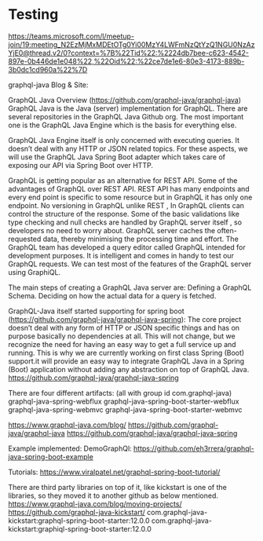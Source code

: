 # Testing

https://teams.microsoft.com/l/meetup-join/19:meeting_N2EzMjMxMDEtOTg0Yi00MzY4LWFmNzQtYzQ1NGU0NzAzYjE0@thread.v2/0?context=%7B%22Tid%22:%2224db7bee-c623-4542-897e-0b446de1e048%22,%22Oid%22:%22ce7de1e6-80e3-4173-889b-3b0dc1cd960a%22%7D



graphql-java Blog & Site:

GraphQL Java Overview (https://github.com/graphql-java/graphql-java)
GraphQL Java is the Java (server) implementation for GraphQL. There are several repositories in the GraphQL Java Github org. The most important one is the GraphQL Java Engine which is the basis for everything else.

GraphQL Java Engine itself is only concerned with executing queries. It doesn’t deal with any HTTP or JSON related topics. For these aspects, we will use the GraphQL Java Spring Boot adapter which takes care of exposing our API via Spring Boot over HTTP.

GraphQL is getting popular as an alternative for REST API. Some of the advantages of GraphQL over REST API.
REST API has many endpoints and every end point is specific to some resource but in GraphQL it has only one endpoint.
No versioning in GraphQL unlike REST , In GraphQL clients can control the structure of the response.
Some of the basic validations like type checking and null checks are handled by GraphQL server itself , so developers no need to worry about.
GraphQL server caches the often-requested data, thereby minimising the processing time and effort.
The GraphQL team has developed a query editor called GraphQL intended for development purposes. It is intelligent and comes in handy to test our GraphQL requests. We can test most of the features of the GraphQL server using GraphiQL.
  
The main steps of creating a GraphQL Java server are:
Defining a GraphQL Schema.
Deciding on how the actual data for a query is fetched.

GraphQL-Java itself started supporting for spring boot (https://github.com/graphql-java/graphql-java-spring): 
The core project doesn’t deal with any form of HTTP or JSON specific things and has on purpose basically no dependencies at all. This will not change, but we recognize the need for having an easy way to get a full service up and running. This is why we are currently working on first class Spring (Boot) support.it will provide an easy way to integrate GraphQL Java in a Spring (Boot) application without adding any abstraction on top of GraphQL Java.
https://github.com/graphql-java/graphql-java-spring

There are four different artifacts: (all with group id com.graphql-java)
graphql-java-spring-webflux
graphql-java-spring-boot-starter-webflux
graphql-java-spring-webmvc
graphql-java-spring-boot-starter-webmvc

https://www.graphql-java.com/blog/
https://github.com/graphql-java/graphql-java
https://github.com/graphql-java/graphql-java-spring  

Example implemented:
DemoGraphQl: https://github.com/eh3rrera/graphql-java-spring-boot-example  

Tutorials:
https://www.viralpatel.net/graphql-spring-boot-tutorial/

There are third party libraries on top of it, like kickstart is one of the libraries, so they moved it to another github as below mentioned.
https://www.graphql-java.com/blog/moving-projects/
https://github.com/graphql-java-kickstart/
com.graphql-java-kickstart:graphql-spring-boot-starter:12.0.0
com.graphql-java-kickstart:graphiql-spring-boot-starter:12.0.0
















